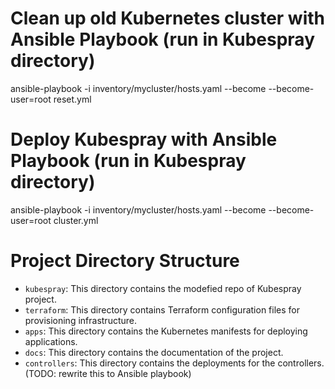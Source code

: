 # Clean up old Kubernetes cluster with Ansible Playbook (run in Kubespray directory)
ansible-playbook -i inventory/mycluster/hosts.yaml --become --become-user=root reset.yml

# Deploy Kubespray with Ansible Playbook (run in Kubespray directory)
ansible-playbook -i inventory/mycluster/hosts.yaml --become --become-user=root cluster.yml

# Project Directory Structure
- `kubespray`: This directory contains the modefied repo of Kubespray project.
- `terraform`: This directory contains Terraform configuration files for provisioning infrastructure.
- `apps`: This directory contains the Kubernetes manifests for deploying applications.
- `docs`: This directory contains the documentation of the project.
- `controllers`: This directory contains the deployments for the controllers. (TODO: rewrite this to Ansible playbook)